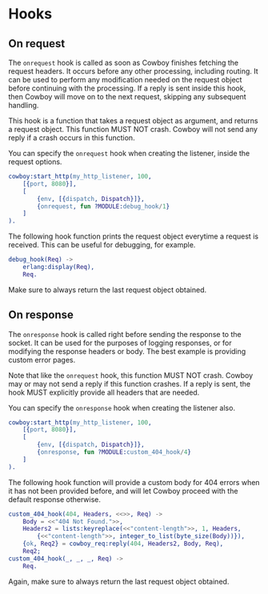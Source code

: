 Hooks
=====

On request
----------

The `onrequest` hook is called as soon as Cowboy finishes fetching
the request headers. It occurs before any other processing, including
routing. It can be used to perform any modification needed on the
request object before continuing with the processing. If a reply is
sent inside this hook, then Cowboy will move on to the next request,
skipping any subsequent handling.

This hook is a function that takes a request object as argument,
and returns a request object. This function MUST NOT crash. Cowboy
will not send any reply if a crash occurs in this function.

You can specify the `onrequest` hook when creating the listener,
inside the request options.

``` erlang
cowboy:start_http(my_http_listener, 100,
    [{port, 8080}],
    [
        {env, [{dispatch, Dispatch}]},
        {onrequest, fun ?MODULE:debug_hook/1}
    ]
).
```

The following hook function prints the request object everytime a
request is received. This can be useful for debugging, for example.

``` erlang
debug_hook(Req) ->
    erlang:display(Req),
    Req.
```

Make sure to always return the last request object obtained.

On response
-----------

The `onresponse` hook is called right before sending the response
to the socket. It can be used for the purposes of logging responses,
or for modifying the response headers or body. The best example is
providing custom error pages.

Note that like the `onrequest` hook, this function MUST NOT crash.
Cowboy may or may not send a reply if this function crashes. If a reply
is sent, the hook MUST explicitly provide all headers that are needed.

You can specify the `onresponse` hook when creating the listener also.

``` erlang
cowboy:start_http(my_http_listener, 100,
    [{port, 8080}],
    [
        {env, [{dispatch, Dispatch}]},
        {onresponse, fun ?MODULE:custom_404_hook/4}
    ]
).
```

The following hook function will provide a custom body for 404 errors
when it has not been provided before, and will let Cowboy proceed with
the default response otherwise.

``` erlang
custom_404_hook(404, Headers, <<>>, Req) ->
    Body = <<"404 Not Found.">>,
    Headers2 = lists:keyreplace(<<"content-length">>, 1, Headers,
        {<<"content-length">>, integer_to_list(byte_size(Body))}),
    {ok, Req2} = cowboy_req:reply(404, Headers2, Body, Req),
    Req2;
custom_404_hook(_, _, _, Req) ->
    Req.
```

Again, make sure to always return the last request object obtained.

